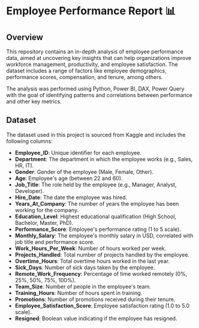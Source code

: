 # Employee Performance Report 📊

## Overview
This repository contains an in-depth analysis of employee performance data, aimed at uncovering key insights that can help organizations improve workforce management, productivity, and employee satisfaction. The dataset includes a range of factors like employee demographics, performance scores, compensation, and tenure, among others.

The analysis was performed using Python, Power BI, DAX, Power Query with the goal of identifying patterns and correlations between performance and other key metrics.

## Dataset
The dataset used in this project is sourced from Kaggle and includes the following columns:

- **Employee_ID**: Unique identifier for each employee.
- **Department**: The department in which the employee works (e.g., Sales, HR, IT).
- **Gender**: Gender of the employee (Male, Female, Other).
- **Age**: Employee's age (between 22 and 60).
- **Job_Title**: The role held by the employee (e.g., Manager, Analyst, Developer).
- **Hire_Date**: The date the employee was hired.
- **Years_At_Company**: The number of years the employee has been working for the company.
- **Education_Level**: Highest educational qualification (High School, Bachelor, Master, PhD).
- **Performance_Score**: Employee's performance rating (1 to 5 scale).
- **Monthly_Salary**: The employee's monthly salary in USD, correlated with job title and performance score.
- **Work_Hours_Per_Week**: Number of hours worked per week.
- **Projects_Handled**: Total number of projects handled by the employee.
- **Overtime_Hours**: Total overtime hours worked in the last year.
- **Sick_Days**: Number of sick days taken by the employee.
- **Remote_Work_Frequency**: Percentage of time worked remotely (0%, 25%, 50%, 75%, 100%).
- **Team_Size**: Number of people in the employee's team.
- **Training_Hours**: Number of hours spent in training.
- **Promotions**: Number of promotions received during their tenure.
- **Employee_Satisfaction_Score**: Employee satisfaction rating (1.0 to 5.0 scale).
- **Resigned**: Boolean value indicating if the employee has resigned.
